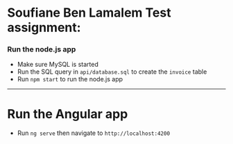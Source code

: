 # Soufiane Ben Lamalem Test assignment:

### Run the node.js app

- Make sure MySQL is started
- Run the SQL query in `api/database.sql` to create the `invoice` table
- Run `npm start` to run the node.js app

-----------------------------------------

# Run the Angular app 

- Run `ng serve` then navigate to `http://localhost:4200` 
